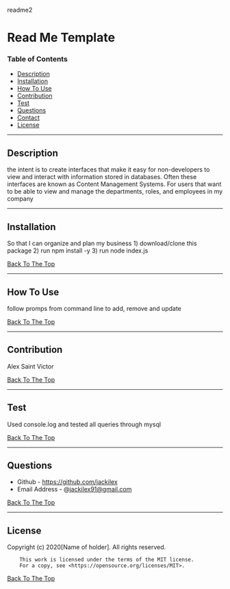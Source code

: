 readme2
# Read Me Template

### Table of Contents
- [Description](#description)
- [Installation](#how-to-use)
- [How To Use](#how-to-use)
- [Contribution](#contribution)
- [Test](#test)
- [Questions](#questions)
- [Contact](#contact)
- [License](#license)

---

## Description
the intent is to create interfaces that make it easy for non-developers to view and interact with information stored in databases. Often these interfaces are known as Content Management Systems. For users that want to be able to view and manage the departments, roles, and employees in my company


---
## Installation
So that I can organize and plan my business 1) download/clone this package 2) run npm install -y 3) run node index.js


[Back To The Top](#read-me-template)

---

## How To Use
follow promps from command line to add, remove and update

[Back To The Top](#read-me-template)

---
## Contribution
Alex Saint Victor

[Back To The Top](#read-me-template)

---

## Test
Used console.log and tested all queries through mysql

[Back To The Top](#read-me-template)

---

## Questions
- Github - https://github.com/jackilex
- Email Address - @jackilex91@gmail.com

[Back To The Top](#read-me-template)

---

## License
Copyright (c) 2020[Name of holder]. All rights reserved.
        
        This work is licensed under the terms of the MIT license.  
        For a copy, see <https://opensource.org/licenses/MIT>.

[Back To The Top](#read-me-template)

